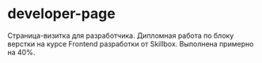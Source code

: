 # developer-page
Страница-визитка для разработчика.
Дипломная работа по блоку верстки на курсе Frontend разработки от Skillbox. Выполнена примерно на 40%.
